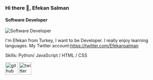 ### Hi there 👋, Efekan Salman
#### Software Developer
![Software Developer](https://i.pinimg.com/originals/d1/99/85/d19985b7a77bd7824730536b2d2f57bd.jpg)

I'm Efekan from Turkey, I want to be Developer. I really enjoy learning languages. My Twitter account:https://twitter.com/Efekansalman

Skills: Python/ JavaScript / HTML / CSS



[<img src='https://cdn.jsdelivr.net/npm/simple-icons@3.0.1/icons/github.svg' alt='github' height='40'>](https://github.com/EfekanSalman)  [<img src='https://cdn.jsdelivr.net/npm/simple-icons@3.0.1/icons/twitter.svg' alt='twitter' height='40'>](https://twitter.com/Efekansalman)  

